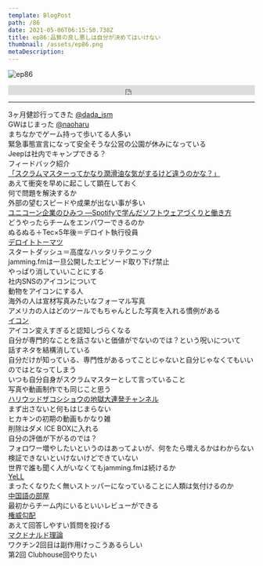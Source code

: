 ```yaml
---  
template: BlogPost  
path: /86
date: 2021-05-06T06:15:50.738Z  
title: ep86:品質の良し悪しは自分が決めてはいけない
thumbnail: /assets/ep86.png
metaDescription:  
---  
```

![ep86](/assets/ep86.png)  

<iframe width="100%" height="20" scrolling="no" frameborder="no" allow="autoplay" src="https://w.soundcloud.com/player/?url=https%3A//api.soundcloud.com/tracks/1044279892&color=%23ff5500&inverse=false&auto_play=false&show_user=true"></iframe>

***  


3ヶ月健診行ってきた [@dada_ism](https://twitter.com/dada_ism)  
GWはじまった [@naoharu](https://twitter.com/naoharu)   
まちなかでゲーム持って歩いてる人多い  
緊急事態宣言になって安全そうな公営の公園が休みになっている  
Jeepは社内でキャンプできる？  
フィードバック紹介  
[「スクラムマスターってかなり潤滑油な気がするけど違うのかな？」](https://twitter.com/nabe_merchant/status/1387050243632504850)  
あえて衝突を早めに起こして顕在しておく  
何で問題を解決するか  
外部の望むスピードや成果が出ない事が多い  
[ユニコーン企業のひみつ ―Spotifyで学んだソフトウェアづくりと働き方](https://amzn.to/3tiEHeR)  
どうやったらチームをエンパワーできるのか  
ぬるぬる＋Tec×5年後＝デロイト執行役員  
[デロイトトーマツ](https://www2.deloitte.com/jp/ja.html)  
スタートダッシュ＝高度なハッタリテクニック  
jamming.fmは一旦公開したエピソード取り下げ禁止  
やっぱり消していいことにする  
社内SNSのアイコンについて  
動物をアイコンにする人  
海外の人は宣材写真みたいなフォーマル写真  
アメリカの人はどのツールでもちゃんとした写真を入れる慣例がある  
[イコン](https://ja.wikipedia.org/wiki/%E3%82%A4%E3%82%B3%E3%83%B3)  
アイコン変えすぎると認知しづらくなる  
自分が専門的なことを話さないと価値がでないのでは？という呪いについて  
話すネタを結構消している  
自分だけが知っている、専門性があるってことじゃないと自分じゃなくてもいいのではとなってしまう  
いつも自分自身がスクラムマスターとして言っていること  
写真や動画制作でも同じこと思う  
[ハリウッドザコシショウの地獄大連発チャンネル](https://www.youtube.com/channel/UClLAjXeBRVL3q8qYNY5pdVA)  
まず出さないと何もはじまらない  
ヒカキンの初期の動画もかなり雑  
削除はダメ ICE BOXに入れる  
自分の評価が下がるのでは？  
フォロワー増やしたいというのはあってよいが、何をたら増えるかはわからない  
検証できないといけないけどできていない  
世界で誰も聞く人がいなくてもjamming.fmは続けるか  
[YeLL](https://www.yell4u.jp/)    
まったくなりたく無いストッパーになっていることに人類は気付けるのか  
[中国語の部屋](https://ja.wikipedia.org/wiki/%E4%B8%AD%E5%9B%BD%E8%AA%9E%E3%81%AE%E9%83%A8%E5%B1%8B)  
最初からチーム内にいるといいレビューができる  
[権威勾配](https://team.hatenablog.jp/entry/2015/01/05/094543)  
あえて回答しやすい質問を投げる  
[マクドナルド理論](https://gigazine.net/news/20130502-mcdonalds-theory/)  
ワクチン2回目は副作用けっこうあるらしい  
第2回 Clubhouse回やりたい  
